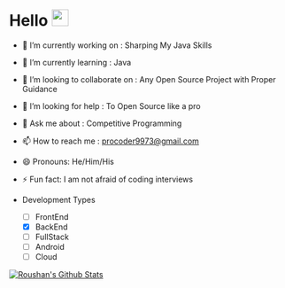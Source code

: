 # Hello <img src = "https://user-images.githubusercontent.com/38443304/121335760-831d0200-c938-11eb-920b-2a270adea5ee.gif" width="30" height="30">

- 🔭 I’m currently working on :   Sharping My Java Skills
- 🌱 I’m currently learning   :   Java
- 👯 I’m looking to collaborate on : Any Open Source Project with Proper Guidance
- 🤔 I’m looking for help : To Open Source like a pro
- 💬 Ask me about    : Competitive Programming
- 📫 How to reach me : procoder9973@gmail.com
- 😄 Pronouns: He/Him/His
- ⚡ Fun fact: I am not afraid of coding interviews

- Development Types
  - [ ] FrontEnd
  - [x] BackEnd
  - [ ] FullStack
  - [ ] Android
  - [ ] Cloud  
<!--
**r-tron18/r-tron18** is a ✨ _special_ ✨ repository because its `README.md` (this file) appears on your GitHub profile.

Here are some ideas to get you started:

- 🔭 I’m currently working on ...
- 🌱 I’m currently learning ...
- 👯 I’m looking to collaborate on ...
- 🤔 I’m looking for help with ...
- 💬 Ask me about ...
- 📫 How to reach me: ...
- 😄 Pronouns: ...
- ⚡ Fun fact: ...
-->

[![Roushan's Github Stats](https://github-readme-stats.vercel.app/api?username=r-tron18&count_private=true&show_icons=true&theme=react)](https://github.com/r-tron18)
